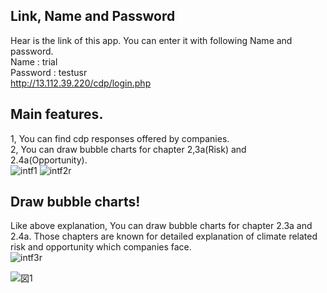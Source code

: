 ## Link, Name and Password
Hear is the link of this app.  You can enter it with following Name and password.  
Name : trial  
Password : testusr  
http://13.112.39.220/cdp/login.php  
## Main features.  
1, You can find cdp responses offered by companies.  
2, You can draw bubble charts for chapter 2,3a(Risk) and 2.4a(Opportunity).  
![intf1](https://user-images.githubusercontent.com/66505498/114054049-77767600-98ca-11eb-804d-60970e765a19.jpg)
![intf2r](https://user-images.githubusercontent.com/66505498/114058405-616ab480-98ce-11eb-80b2-017ea5713c3d.jpg)  
## Draw bubble charts!
Like above explanation, You can draw bubble charts for chapter 2.3a and 2.4a. Those chapters are known for detailed explanation of climate related risk and opportunity which companies face.  
![intf3r](https://user-images.githubusercontent.com/66505498/114059776-acd19280-98cf-11eb-949d-8d7a1770d116.jpg) 
  
![図1](https://user-images.githubusercontent.com/66505498/114347290-b4c75600-9b9f-11eb-8b87-5f7219a32396.jpg)
